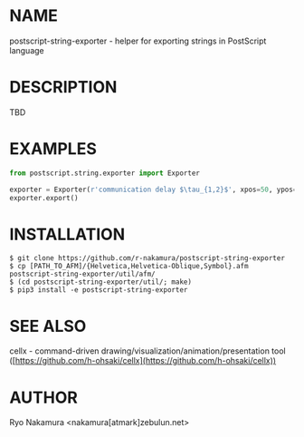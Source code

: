 # NAME

postscript-string-exporter - helper for exporting strings in PostScript language

# DESCRIPTION

TBD

# EXAMPLES

```python
from postscript.string.exporter import Exporter

exporter = Exporter(r'communication delay $\tau_{1,2}$', xpos=50, ypos=700)
exporter.export()
```

# INSTALLATION

```
$ git clone https://github.com/r-nakamura/postscript-string-exporter
$ cp [PATH_TO_AFM]/{Helvetica,Helvetica-Oblique,Symbol}.afm postscript-string-exporter/util/afm/
$ (cd postscript-string-exporter/util/; make)
$ pip3 install -e postscript-string-exporter
```

# SEE ALSO

cellx - command-driven drawing/visualization/animation/presentation tool ([https://github.com/h-ohsaki/cellx](https://github.com/h-ohsaki/cellx))

# AUTHOR

Ryo Nakamura <nakamura[atmark]zebulun.net>
